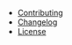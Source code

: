 * [Contributing](https://github.com/isxcode/react-keycap/blob/latest/CONTRIBUTING.md)
* [Changelog](https://github.com/isxcode/react-keycap/blob/latest/CHANGELOG.md)
* [License](https://github.com/isxcode/react-keycap/blob/latest/LICENSE)